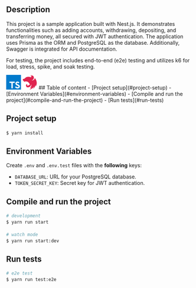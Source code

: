 ## Description <!-- omit in toc -->
This project is a sample application built with Nest.js. It demonstrates functionalities such as adding accounts, withdrawing, depositing, and transferring money, all secured with JWT authentication. The application uses Prisma as the ORM and PostgreSQL as the database. Additionally, Swagger is integrated for API documentation.

For testing, the project includes end-to-end (e2e) testing and utilizes k6 for load, stress, spike, and soak testing.

<img src="https://raw.githubusercontent.com/github/explore/main/topics/typescript/typescript.png" alt="TypeScript" width="40" height="40">
<img src="https://raw.githubusercontent.com/github/explore/main/topics/nestjs/nestjs.png" alt="NestJS" width="40" height="40">
## Table of content <!-- omit in toc -->
- [Project setup](#project-setup)
- [Environment Variables](#environment-variables)
- [Compile and run the project](#compile-and-run-the-project)
- [Run tests](#run-tests)

## Project setup
```bash
$ yarn install
```

## Environment Variables
Create `.env` and `.env.test` files with the **following** keys:

- `DATABASE_URL`: URL for your PostgreSQL database.
- `TOKEN_SECRET_KEY`: Secret key for JWT authentication.

## Compile and run the project
```bash 
# development
$ yarn run start

# watch mode
$ yarn run start:dev

```

## Run tests
```bash
# e2e test
$ yarn run test:e2e
```
